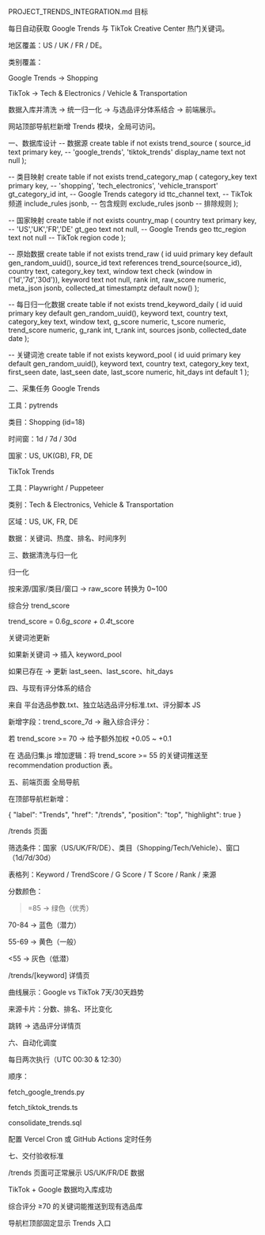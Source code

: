 PROJECT_TRENDS_INTEGRATION.md
目标

每日自动获取 Google Trends 与 TikTok Creative Center 热门关键词。

地区覆盖：US / UK / FR / DE。

类别覆盖：

Google Trends → Shopping

TikTok → Tech & Electronics / Vehicle & Transportation

数据入库并清洗 → 统一归一化 → 与选品评分体系结合 → 前端展示。

网站顶部导航栏新增 Trends 模块，全局可访问。

一、数据库设计
-- 数据源
create table if not exists trend_source (
  source_id text primary key,       -- 'google_trends', 'tiktok_trends'
  display_name text not null
);

-- 类目映射
create table if not exists trend_category_map (
  category_key text primary key,    -- 'shopping', 'tech_electronics', 'vehicle_transport'
  gt_category_id int,               -- Google Trends category id
  ttc_channel text,                 -- TikTok 频道
  include_rules jsonb,              -- 包含规则
  exclude_rules jsonb               -- 排除规则
);

-- 国家映射
create table if not exists country_map (
  country text primary key,         -- 'US','UK','FR','DE'
  gt_geo text not null,             -- Google Trends geo
  ttc_region text not null          -- TikTok region code
);

-- 原始数据
create table if not exists trend_raw (
  id uuid primary key default gen_random_uuid(),
  source_id text references trend_source(source_id),
  country text,
  category_key text,
  window text check (window in ('1d','7d','30d')),
  keyword text not null,
  rank int,
  raw_score numeric,
  meta_json jsonb,
  collected_at timestamptz default now()
);

-- 每日归一化数据
create table if not exists trend_keyword_daily (
  id uuid primary key default gen_random_uuid(),
  keyword text,
  country text,
  category_key text,
  window text,
  g_score numeric,
  t_score numeric,
  trend_score numeric,
  g_rank int,
  t_rank int,
  sources jsonb,
  collected_date date
);

-- 关键词池
create table if not exists keyword_pool (
  id uuid primary key default gen_random_uuid(),
  keyword text,
  country text,
  category_key text,
  first_seen date,
  last_seen date,
  last_score numeric,
  hit_days int default 1
);

二、采集任务
Google Trends

工具：pytrends

类目：Shopping (id=18)

时间窗：1d / 7d / 30d

国家：US, UK(GB), FR, DE

TikTok Trends

工具：Playwright / Puppeteer

类别：Tech & Electronics, Vehicle & Transportation

区域：US, UK, FR, DE

数据：关键词、热度、排名、时间序列

三、数据清洗与归一化

归一化

按来源/国家/类目/窗口 → raw_score 转换为 0~100

综合分 trend_score

trend_score = 0.6*g_score + 0.4*t_score

关键词池更新

如果新关键词 → 插入 keyword_pool

如果已存在 → 更新 last_seen、last_score、hit_days

四、与现有评分体系的结合

来自 平台选品参数.txt、独立站选品评分标准.txt、评分脚本 JS

新增字段：trend_score_7d → 融入综合评分：

若 trend_score >= 70 → 给予额外加权 +0.05 ~ +0.1

在 选品归集.js 增加逻辑：将 trend_score >= 55 的关键词推送至 recommendation production 表。

五、前端页面
全局导航

在顶部导航栏新增：

{ "label": "Trends", "href": "/trends", "position": "top", "highlight": true }

/trends 页面

筛选条件：国家（US/UK/FR/DE）、类目（Shopping/Tech/Vehicle）、窗口（1d/7d/30d）

表格列：Keyword / TrendScore / G Score / T Score / Rank / 来源

分数颜色：

>=85 → 绿色（优秀）

70-84 → 蓝色（潜力）

55-69 → 黄色（一般）

<55 → 灰色（低潜）

/trends/[keyword] 详情页

曲线展示：Google vs TikTok 7天/30天趋势

来源卡片：分数、排名、环比变化

跳转 → 选品评分详情页

六、自动化调度

每日两次执行（UTC 00:30 & 12:30）

顺序：

fetch_google_trends.py

fetch_tiktok_trends.ts

consolidate_trends.sql

配置 Vercel Cron 或 GitHub Actions 定时任务

七、交付验收标准

/trends 页面可正常展示 US/UK/FR/DE 数据

TikTok + Google 数据均入库成功

综合评分 ≥70 的关键词能推送到现有选品库

导航栏顶部固定显示 Trends 入口
